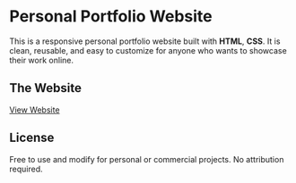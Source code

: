 # Personal Portfolio Website

This is a responsive personal portfolio website built with **HTML**, **CSS**. 
It is clean, reusable, and easy to customize for anyone who wants to showcase their work online.

## The Website
[View Website](https://husseinMohamed7.github.io)

## License
Free to use and modify for personal or commercial projects.
No attribution required.
